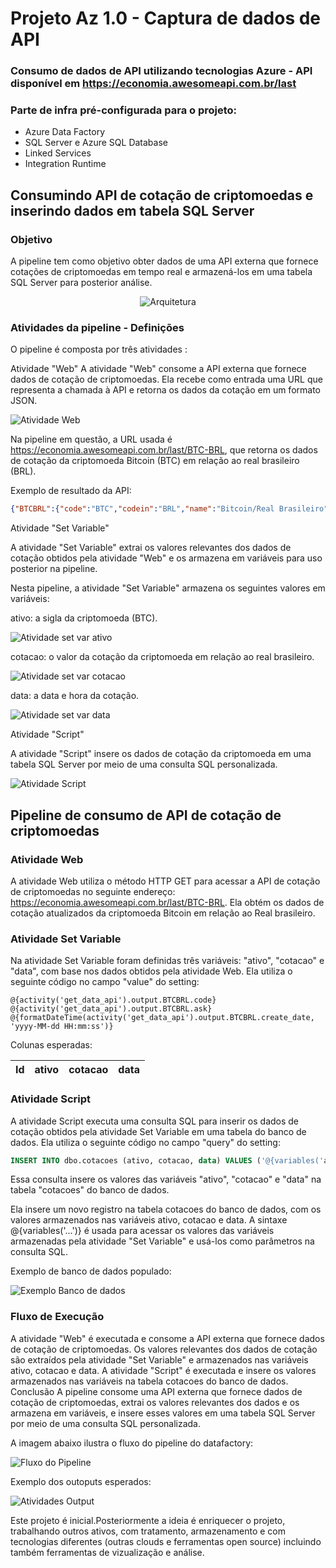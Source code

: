 # Projeto Az 1.0 - Captura de dados de API
### Consumo de dados de API utilizando tecnologias Azure - API disponível em https://economia.awesomeapi.com.br/last
### Parte de infra pré-configurada para o projeto:
- Azure Data Factory
- SQL Server e Azure SQL Database
- Linked Services
- Integration Runtime

## Consumindo API de cotação de criptomoedas e inserindo dados em tabela SQL Server
### Objetivo
A pipeline tem como objetivo obter dados de uma API externa que fornece cotações de criptomoedas em tempo real e armazená-los em uma tabela SQL Server para posterior análise.

<div align="center">
  
![Arquitetura](img/arq.JPG)
  
 </div>


### Atividades da pipeline - Definições
O pipeline é composta por três atividades :

Atividade "Web"
A atividade "Web" consome a API externa que fornece dados de cotação de criptomoedas.
Ela recebe como entrada uma URL que representa a chamada à API e retorna os dados da cotação em um formato JSON.

![Atividade Web](img/atvweb.JPG)

Na pipeline em questão, a URL usada é https://economia.awesomeapi.com.br/last/BTC-BRL, que retorna os dados de cotação da criptomoeda Bitcoin (BTC) em relação ao real brasileiro (BRL).

Exemplo de resultado da API:

~~~JSON
{"BTCBRL":{"code":"BTC","codein":"BRL","name":"Bitcoin/Real Brasileiro","high":"145901","low":"143500","varBid":"-296","pctChange":"-0.2","bid":"144461","ask":"144508","timestamp":"1680460621","create_date":"2023-04-02 15:37:01"}}
~~~

Atividade "Set Variable"

A atividade "Set Variable" extrai os valores relevantes dos dados de cotação obtidos pela atividade "Web" e os armazena em variáveis para uso posterior na pipeline.

Nesta pipeline, a atividade "Set Variable" armazena os seguintes valores em variáveis:

ativo: a sigla da criptomoeda (BTC).

![Atividade set var ativo](img/atvsetvaratv.JPG)

cotacao: o valor da cotação da criptomoeda em relação ao real brasileiro.

![Atividade set var cotacao](img/atvsetvarcot.JPG)

data: a data e hora da cotação.

![Atividade set var data](img/atvsetvardta.JPG)


Atividade "Script"

A atividade "Script" insere os dados de cotação da criptomoeda em uma tabela SQL Server por meio de uma consulta SQL personalizada.

![Atividade Script](img/atvscript.JPG)

## Pipeline de consumo de API de cotação de criptomoedas

### Atividade Web

A atividade Web utiliza o método HTTP GET para acessar a API de cotação de criptomoedas no seguinte endereço: https://economia.awesomeapi.com.br/last/BTC-BRL. Ela obtém os dados de cotação atualizados da criptomoeda Bitcoin em relação ao Real brasileiro.

### Atividade Set Variable

Na atividade Set Variable foram definidas três variáveis: "ativo", "cotacao" e "data", com base nos dados obtidos pela atividade Web. Ela utiliza o seguinte código no campo "value" do setting:

`@{activity('get_data_api').output.BTCBRL.code}`
`@{activity('get_data_api').output.BTCBRL.ask}`
`@{formatDateTime(activity('get_data_api').output.BTCBRL.create_date, 'yyyy-MM-dd HH:mm:ss')}`

Colunas esperadas:

Id   | ativo | cotacao | data 
---- | ----- |---------|-----

### Atividade Script

A atividade Script executa uma consulta SQL para inserir os dados de cotação obtidos pela atividade Set Variable em uma tabela do banco de dados. Ela utiliza o seguinte código no campo "query" do setting:

~~~SQL
INSERT INTO dbo.cotacoes (ativo, cotacao, data) VALUES ('@{variables('ativo')}', '@{variables('cotacao')}', '@{variables('data')}')
~~~

Essa consulta insere os valores das variáveis "ativo", "cotacao" e "data" na tabela "cotacoes" do banco de dados.

Ela insere um novo registro na tabela cotacoes do banco de dados, com os valores armazenados nas variáveis ativo, cotacao e data. A sintaxe @{variables('...')} é usada para acessar os valores das variáveis armazenadas pela atividade "Set Variable" e usá-los como parâmetros na consulta SQL.

Exemplo de banco de dados populado:

![Exemplo Banco de dados](img/bdetl.JPG)


### Fluxo de Execução
A atividade "Web" é executada e consome a API externa que fornece dados de cotação de criptomoedas.
Os valores relevantes dos dados de cotação são extraídos pela atividade "Set Variable" e armazenados nas variáveis ativo, cotacao e data.
A atividade "Script" é executada e insere os valores armazenados nas variáveis na tabela cotacoes do banco de dados.
Conclusão
A pipeline consome uma API externa que fornece dados de cotação de criptomoedas, extrai os valores relevantes dos dados e os armazena em variáveis, e insere esses valores em uma tabela SQL Server por meio de uma consulta SQL personalizada. 

A imagem abaixo ilustra o fluxo do pipeline do datafactory:

![Fluxo do Pipeline](img/adfpipelineetlbtc.JPG)

Exemplo dos outoputs esperados:

![Atividades Output](img/adfoutetlbtc.JPG)

Este projeto é inicial.Posteriormente a ideia é enriquecer o projeto, trabalhando outros ativos, com tratamento, armazenamento e com tecnologias diferentes (outras clouds e ferramentas open source) incluindo também ferramentas de vizualização e análise.
